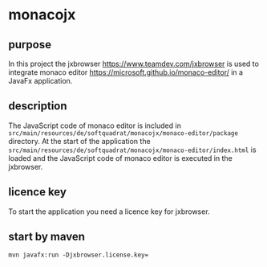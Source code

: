 # monacojx
## purpose 
In this project the jxbrowser https://www.teamdev.com/jxbrowser is used to integrate monaco editor https://microsoft.github.io/monaco-editor/ 
in a JavaFx application.

## description
The JavaScript code of monaco editor is included in <code>src/main/resources/de/softquadrat/monacojx/monaco-editor/package</code> directory. 
At the start of the application the <code>src/main/resources/de/softquadrat/monacojx/monaco-editor/index.html</code> is loaded
and the JavaScript code of monaco editor is executed in the jxbrowser.

## licence key
To start the application you need a licence key for jxbrowser. 

## start by maven
<code>mvn javafx:run -Djxbrowser.license.key=<license key></code>